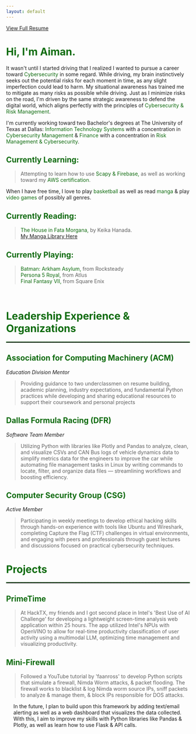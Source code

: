 ```yaml
---
layout: default
---
```

<style>
  .highlight {
    color: #0e6b0e;
</style>

<style>
  .white {
    color: #FFFFFF;
</style>

<style>
  .gray {
    color: #ABABAA;
</style>

<style>
  .indented {
    margin-left: 20px; 
  }
</style>

<a href="Ahsan-Resume1.pdf" target="_blank" rel="noopener noreferrer">View Full Resume</a>

<h1>
  <span class="highlight">Hi, I'm <strong>Aiman.</strong></span> 
</h1>

<p>
  It wasn't until I started driving that I realized I wanted to pursue a career toward <span class="highlight">Cybersecurity</span> in some regard. While driving, my brain instinctively seeks out the potential risks for each moment in time, as any slight imperfection could lead to harm. My situational awareness has trained me to mitigate as many risks as possible while driving. Just as I minimize risks on the road, I'm driven by the same strategic awareness to defend the digital world, which aligns perfectly with the principles of <span class="highlight">Cybersecurity & Risk Management</span>.
</p>

<p>
  I'm currently working toward two Bachelor's degrees at The University of Texas at Dallas: <span class="highlight">Information Technology Systems </span> with a concentration in <span class="highlight">Cybersecurity Management</span> & <span class="highlight">Finance</span> with a concentration in <span class="highlight">Risk Management & Cybersecurity</span>.
</p>

<h2>
  <span class="highlight">Currently Learning:</span>
</h2>

<blockquote>
  Attempting to learn how to use <span class="highlight">Scapy & Firebase,</span> as well as working toward my <span class="highlight">AWS certification</span>.
</blockquote>

<p>
  When I have free time, I love to play <span class="highlight">basketball</span> as well as read <span class="highlight">manga</span> & play <span class="highlight">video games</span> of possibly all genres.
</p>

<h2>
  <span class="highlight">Currently Reading:</span>
</h2>

<blockquote>
  <span class="highlight">The House in Fata Morgana,</span> by Keika Hanada.<br>
    <a href="https://comick.io/user/f80ac380-2868-4981-83ba-35d38569b696/list">My Manga Library Here</a>
</blockquote>

<h2>
  <span class="highlight">Currently Playing:</span>
</h2>

<blockquote>
  <span class="highlight">Batman: Arkham Asylum,</span> from Rocksteady<br>
  <span class="highlight">Persona 5 Royal,</span> from Atlus<br>
  <span class="highlight">Final Fantasy VII,</span> from Square Enix<br>
</blockquote> 
<br>

<h1><strong><span class="highlight">Leadership Experience & Organizations</span></strong></h1>
<hr style="border: none; border-top: 2px dotted #0e6b0e; width: 100%;">
<h2><span class="highlight">Association for Computing Machinery (ACM)</span></h2>
<p><em>Education Division Mentor</em></p>
<blockquote>
  Providing guidance to two underclassmen on resume building, academic planning, industry expectations, and fundamental Python practices while developing and sharing educational resources to support their coursework and personal projects
</blockquote>

<h2><span class="highlight">Dallas Formula Racing (DFR)</span></h2>
<p><em>Software Team Member</em></p>
<blockquote>
  Utilizing Python with libraries like Plotly and Pandas to analyze, clean, and visualize CSVs and CAN Bus logs of vehicle dynamics data to simplify metrics data for the engineers to improve the car while automating file management tasks in Linux by writing commands to locate, filter, and organize data files — streamlining workflows and boosting efficiency.
</blockquote>

<h2><span class="highlight">Computer Security Group (CSG)</span></h2>
<p><em>Active Member</em></p>
<blockquote>
  Participating in weekly meetings to develop ethical hacking skills through hands-on experience with tools like Ubuntu and Wireshark, completing Capture the Flag (CTF) challenges in virtual environments, and engaging with peers and professionals through guest lectures and discussions focused on practical cybersecurity techniques.
</blockquote>

<h1><strong><span class="highlight">Projects</span></strong></h1>
<hr style="border: none; border-top: 2px dotted #0e6b0e; width: 100%;">
<h2><span class="highlight">PrimeTime</span></h2>
<blockquote>
  At HackTX, my friends and I got second place in Intel's 'Best Use of AI Challenge' for developing a lightweight screen-time analysis web application within 25 hours. The app utilized Intel's NPUs with OpenVINO to allow for real-time productivity classification of user activity using a multimodal LLM, optimizing time management and visualizing productivity.
</blockquote>

<h2><span class="highlight">Mini-Firewall</span></h2>
<blockquote>
  Followed a YouTube tutorial by 'faanross' to develop Python scripts that simulate a firewall, Nimda Worm attacks, & packet flooding. The firewall works to blacklist & log Nimda worm source IPs, sniff packets to analyze & manage them, & block IPs responsible for DOS attacks.
</blockquote>
<p class="indented">
  In the future, I plan to build upon this framework by adding text/email alerting as well as a web dashboard that visualizes the data collected. With this, I aim to improve my skills with Python libraries like Pandas & Plotly, as well as learn how to use Flask & API calls.</p>
<br>
